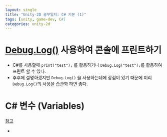 ```yaml
---
layout: single
title: "Unity-2D 공부일지: C# 기본 (1)"
tags: [unity, game-dev, C#]
categories: unity-2d
---
```


# <u>Debug.Log()</u> 사용하여 콘솔에 프린트하기

- C#를 사용할때 `print("test");` 를 활용하거나 `Debug.Log("test");`를 활용하여 프린트 할 수 있다. 
- 추후에 설명하겠지만 `Debug.Log()` 을 사용하는데에 장점이 있기 때문에 미리 `Debug.Log()`의 사용을 습관화 하면 좋다. 

# C# 변수 (Variables)







<u>참고</u>

- [Complete C# Unity Game Developer 2D 강좌]: https://www.udemy.com/course/unitycourse/

  

